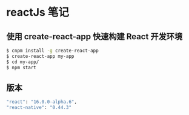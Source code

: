 # reactJs 笔记

## 使用 create-react-app 快速构建 React 开发环境
```sh
$ cnpm install -g create-react-app
$ create-react-app my-app
$ cd my-app/
$ npm start
```
## 版本
```sh
"react": "16.0.0-alpha.6",
"react-native": "0.44.3"
```



